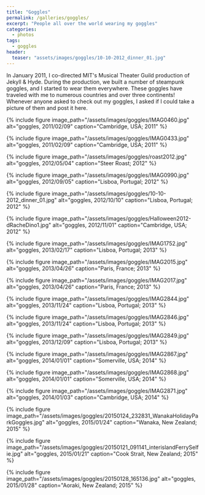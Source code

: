 ```yaml
---
title: "Goggles"
permalink: /galleries/goggles/
excerpt: "People all over the world wearing my goggles"
categories:
  - photos
tags:
  - goggles
header:
  teaser: "assets/images/goggles/10-10-2012_dinner_01.jpg"
---
```

In January 2011, I co-directed MIT's Musical Theater Guild production of Jekyll & Hyde. During the production, we built a number of steampunk goggles, and I started to wear them everywhere. These goggles have traveled with me to numerous countries and over three continents! Whenever anyone asked to check out my goggles, I asked if I could take a picture of them and post it here. 

{% include figure image_path="/assets/images/goggles/IMAG0460.jpg" alt="goggles, 2011/02/09" caption="Cambridge, USA; 2011" %}

{% include figure image_path="/assets/images/goggles/IMAG0433.jpg" alt="goggles, 2011/02/09" caption="Cambridge, USA; 2011" %}

{% include figure image_path="/assets/images/goggles/roast2012.jpg" alt="goggles, 2012/05/04" caption="Steer Roast; 2012" %}

{% include figure image_path="/assets/images/goggles/IMAG0990.jpg" alt="goggles, 2012/09/05" caption="Lisboa, Portugal; 2012" %}

{% include figure image_path="/assets/images/goggles/10-10-2012_dinner_01.jpg" alt="goggles, 2012/10/10" caption="Lisboa, Portugal; 2012" %}

{% include figure image_path="/assets/images/goggles/Halloween2012-dRacheDino1.jpg" alt="goggles, 2012/11/01" caption="Cambridge, USA; 2012" %}

{% include figure image_path="/assets/images/goggles/IMAG1752.jpg" alt="goggles, 2013/02/17" caption="Lisboa, Portugal; 2013" %}

{% include figure image_path="/assets/images/goggles/IMAG2015.jpg" alt="goggles, 2013/04/26" caption="Paris, France; 2013" %}

{% include figure image_path="/assets/images/goggles/IMAG2017.jpg" alt="goggles, 2013/04/26" caption="Paris, France; 2013" %}

{% include figure image_path="/assets/images/goggles/IMAG2844.jpg" alt="goggles, 2013/11/24" caption="Lisboa, Portugal; 2013" %}

{% include figure image_path="/assets/images/goggles/IMAG2846.jpg" alt="goggles, 2013/11/24" caption="Lisboa, Portugal; 2013" %}

{% include figure image_path="/assets/images/goggles/IMAG2849.jpg" alt="goggles, 2013/12/09" caption="Lisboa, Portugal; 2013" %}

{% include figure image_path="/assets/images/goggles/IMAG2867.jpg" alt="goggles, 2014/01/01" caption="Somerville, USA; 2014" %}

{% include figure image_path="/assets/images/goggles/IMAG2868.jpg" alt="goggles, 2014/01/01" caption="Somerville, USA; 2014" %}

{% include figure image_path="/assets/images/goggles/IMAG2871.jpg" alt="goggles, 2014/01/03" caption="Cambridge, USA; 2014" %}

{% include figure image_path="/assets/images/goggles/20150124_232831_WanakaHolidayParkGoggles.jpg" alt="goggles, 2015/01/24" caption="Wanaka, New Zealand; 2015" %}

{% include figure image_path="/assets/images/goggles/20150121_091141_interislandFerrySelfie.jpg" alt="goggles, 2015/01/21" caption="Cook Strait, New Zealand; 2015" %}

{% include figure image_path="/assets/images/goggles/20150128_165136.jpg" alt="goggles, 2015/01/28" caption="Aoraki, New Zealand; 2015" %}
